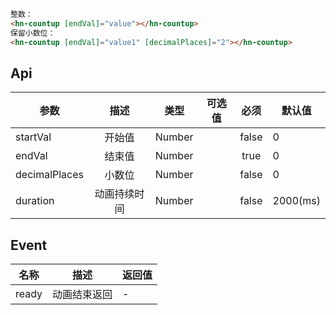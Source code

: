 ```HTML
整数：
<hn-countup [endVal]="value"></hn-countup>
保留小数位：
<hn-countup [endVal]="value1" [decimalPlaces]="2"></hn-countup>
```

## Api

| 参数          |     描述     |  类型  | 可选值 | 必须  | 默认值   |
| ------------- | :----------: | :----: | :----: | :---: | -------- |
| startVal      |    开始值    | Number |        | false | 0        |
| endVal        |    结束值    | Number |        | true  | 0        |
| decimalPlaces |    小数位    | Number |        | false | 0        |
| duration      | 动画持续时间 | Number |        | false | 2000(ms) |

## Event

| 名称  |     描述     | 返回值 |
| ----- | :----------: | ------ |
| ready | 动画结束返回 | -      |
